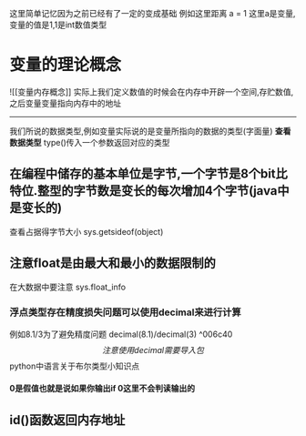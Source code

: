 这里简单记忆因为之前已经有了一定的变成基础
例如这里距离
a = 1
这里a是变量,变量的值是1,1是int数值类型
# 变量的理论概念
![[变量内存概念]]
实际上我们定义数值的时候会在内存中开辟一个空间,存贮数值,之后变量变量指向内存中的地址
___
我们所说的数据类型,例如变量实际说的是变量所指向的数据的类型(字面量)
**查看数据类型**
type()传入一个参数返回对应的类型
## 在编程中储存的基本单位是字节,一个字节是8个bit比特位.整型的字节数是变长的每次增加4个字节(java中是变长的)
查看占据得字节大小
sys.getsideof(object)
## 注意float是由最大和最小的数据限制的
在大数据中要注意
sys.float_info
### 浮点类型存在精度损失问题可以使用decimal来进行计算 
例如8.1/3为了避免精度问题
decimal(8.1)/decimal(3)  ^006c40
$$ 注意使用decimal需要导入包$$
python中语言关于布尔类型小知识点
#### 0是假值也就是说如果你输出if 0这里不会判读输出的

## id()函数返回内存地址

